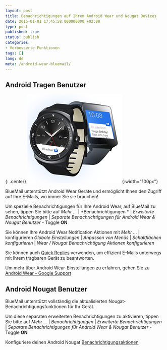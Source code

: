 ```yaml
---
layout: post
title: Benachrichtigungen auf Ihrem Android Wear und Nougat Devices
date: 2015-01-01 17:45:58.000000000 +02:00
type: post
published: true
status: publish
categories:
- Verbesserte Funktionen
tags: []
lang: de
meta: /android-wear-bluemail/
---
```


## Android Tragen Benutzer

{: .center}
![Android Wear BlueMail](/assets/android_wear_smart_watch_blue.png){:width="100px"}

BlueMail unterstützt Android Wear Geräte und ermöglicht Ihnen den Zugriff auf Ihre E-Mails, wo immer Sie sie brauchen!

Um spezielle Benachrichtigungen für Ihre Android Wear, auf BlueMail zu sehen, tippen Sie bitte auf *Mehr ...* \| *Benachrichtigungen * \| *Erweiterte Benachrichtigungen* \| *Separate Benachrichtigungen für Android Wear &amp; Nougat Benutzer* - Toggle **ON**

Sie können Ihre Android Wear Notification Aktionen mit *Mehr ...* \| konfigurieren *Globale Einstellungen* \| *Anpassen von Menüs* \| *Schaltflächen konfigurieren* \| *Wear / Nougat Benachrichtigung Aktionen konfigurieren*

Sie können auch [Quick Replies](/use-quick-replies/) verwenden, um effizient E-Mails unterwegs mit Ihrem tragbaren Gerät zu beantworten.

Um mehr über Android Wear-Einstellungen zu erfahren, gehen Sie zu [Android Wear - Google Support]( https://support.google.com/androidwear/answer/6056843?hl=de/)

## Android Nougat Benutzer

BlueMail unterstützt vollständig die aktualisierten Nougat-Benachrichtigungsfunktionen für Ihr Gerät.

Um diese separaten erweiterten Benachrichtigungen zu aktivieren, tippen Sie bitte auf *Mehr ...* \| *Benachrichtigungen* \| *Erweiterte Benachrichtigungen* \| *Separate Benachrichtigungen für Android Wear &amp; Nougat Benutzer* - Toggle **ON**

Konfiguriere deinen Android Nougat [Benachrichtigungsaktionen](/notifications-actions/)
